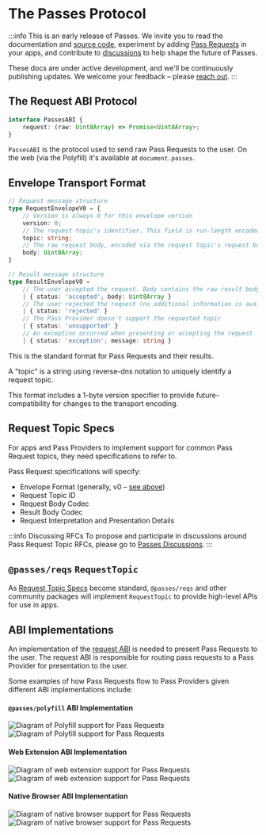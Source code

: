 # The Passes Protocol

:::info This is an early release of Passes.
We invite you to read the documentation and [source code](https://github.com/passes-org/passes), experiment by adding [Pass Requests](#what-is-a-pass-request) in your apps, and contribute to [discussions](https://github.com/passes-org/passes/discussions) to help shape the future of Passes.

These docs are under active development, and we'll be continuously publishing updates. We welcome your feedback – please [reach out](https://github.com/passes-org/passes/discussions).
:::

## The Request ABI Protocol

```typescript
interface PassesABI {
    request: (raw: Uint8Array) => Promise<Uint8Array>;
}
```

`PassesABI` is the protocol used to send raw Pass Requests to the user. On the web (via the Polyfill) it's available at `document.passes`.

    
## Envelope Transport Format
    
```typescript
// Request message structure
type RequestEnvelopeV0 = {
    // Version is always 0 for this envelope version
    version: 0;
    // The request topic's identifier. This field is run-length encoded and can be up to 256 bytes long
    topic: string;
    // The raw request body, encoded via the request topic's request body codec
    body: Uint8Array;
}

// Result message structure
type ResultEnvelopeV0 =
    // The user accepted the request. Body contains the raw result body, encoded via the request topic's result body codec
    | { status: 'accepted'; body: Uint8Array }
    // The user rejected the request (no additional information is available)
    | { status: 'rejected' }
    // The Pass Provider doesn't support the requested topic
    | { status: 'unsupported' }
    // An exception occurred when presenting or accepting the request
    | { status: 'exception'; message: string }
```

This is the standard format for Pass Requests and their results.

A "topic" is a string using reverse-dns notation to uniquely identify a request topic.

This format includes a 1-byte version specifier to provide future-compatibility for changes to the transport encoding.
    
## Request Topic Specs

For apps and Pass Providers to implement support for common Pass Request topics, they need specifications to refer to.

Pass Request specifications will specify:
- Envelope Format (generally, v0 – [see above](#envelope-v0-request-format))
- Request Topic ID
- Request Body Codec
- Result Body Codec
- Request Interpretation and Presentation Details

:::info Discussing RFCs
To propose and participate in discussions around Pass Request Topic RFCs, please go to [Passes Discussions](https://github.com/passes-org/passes/discussions/categories/pass-request-topics). 
:::

## `@passes/reqs` `RequestTopic`

As [Request Topic Specs](#request-topic-specs) become standard, `@passes/reqs` and other community packages will implement `RequestTopic` to provide high-level APIs for use in apps.

## ABI Implementations

An implementation of the [request ABI](#the-request-abi-protocol) is needed to present Pass Requests to the user. The request ABI is responsible for routing pass requests to a Pass Provider for presentation to the user.

Some examples of how Pass Requests flow to Pass Providers given different ABI implementations include:

#### `@passes/polyfill` ABI Implementation
<img src="/diagram_02_light.gif" alt="Diagram of Polyfill support for Pass Requests" class="light-mode-only" />
<img src="/diagram_02_dark.gif" alt="Diagram of Polyfill support for Pass Requests" class="dark-mode-only" />

#### Web Extension ABI Implementation
<img src="/diagram_03_light.gif" alt="Diagram of web extension support for Pass Requests" class="light-mode-only" />
<img src="/diagram_03_dark.gif" alt="Diagram of web extension support for Pass Requests" class="dark-mode-only" />

#### Native Browser ABI Implementation
<img src="/diagram_04_light.gif" alt="Diagram of native browser support for Pass Requests" class="light-mode-only" />
<img src="/diagram_04_dark.gif" alt="Diagram of native browser support for Pass Requests" class="dark-mode-only" />

<!-- FIXME: Update Pass Provider, Topic Provider, and Polyfill details

## Pass Providers

Pass Providers are responsible for presenting a rich interpretation of a Pass Request to the user so they can review and then approve or reject it.

A Pass Provider can be a web or native mobile app. It could even be built into a user's browser or operating system.

### Web Pass Providers

To implement a Pass Provider on the web that works with the `@passes/polyfill` script and the upcoming Passes web extension, you need two things:

1. **HTTPS Server**. An HTTPS server at an arbitrary URI that accepts `POST` requests with [`FormData`](https://developer.mozilla.org/en-US/docs/Web/API/FormData) containing a `'request'` field which is a [`Blob`](https://developer.mozilla.org/en-US/docs/Web/API/Blob) of the Pass Request’s raw bytes.
2. **Request Handling Page**. The response to the `POST` request should be a page including a rich representation of the request, implemented according to its [Request Topic Spec](#request-topic-specs).

    When the user approves or rejects, the page should [`postMessage`](https://developer.mozilla.org/en-US/docs/Web/API/Window/postMessage) to `window.opener ?? window.parent` with the message type:

    ```typescript
    type RequestResult = {
        type: 'org.passes.messaging.result';
        result: Uint8Array;
    };
    ```
 -->
